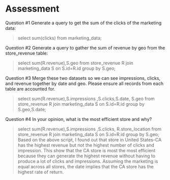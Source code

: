 # Assessment
Question #1 Generate a query to get the sum of the clicks of the marketing data: 

>select sum(clicks) from marketing_data;

Question #2 Generate a query to gather the sum of revenue by geo from the store_revenue table:

>select sum(R.revenue),S.geo from store_revenue R join marketing_data S on S.id=R.id group by S.geo;

Question #3 Merge these two datasets so we can see impressions, clicks, and revenue together by date and geo. Please ensure all records from each table are accounted for.
>select sum(R.revenue),S.impressions ,S.clicks,S.date, S.geo from store_revenue R join marketing_data S on S.id=R.id group by S.geo,S.date;

Question #4 In your opinion, what is the most efficient store and why?
>select sum(R.revenue),S.impressions ,S.clicks, R.store_location from store_revenue R join marketing_data S on S.id=R.id group by S.geo;
>Based on the above script, I found out that store in United States-CA has the highest revenue but not the highest number of clicks and impression. This show that the CA store is most the most efficient because they can generate the highest revenue without having to produce a lot of clicks and impressions. Assuming the marketing is equal across all stores, the date implies that the CA store has the highest rate of return. 
